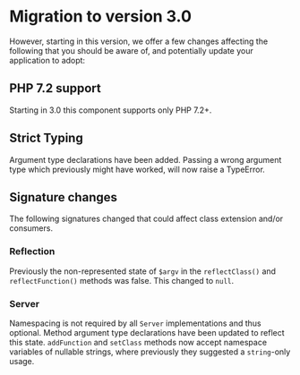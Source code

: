 # Migration to version 3.0

However, starting in this version, we offer a few changes affecting the
following that you should be aware of, and potentially update your application
to adopt:

## PHP 7.2 support

Starting in 3.0 this component supports only PHP 7.2+.

## Strict Typing

Argument type declarations have been added. Passing a wrong argument type which
previously might have worked, will now raise a TypeError.

## Signature changes

The following signatures changed that could affect class extension and/or
consumers.

### Reflection

Previously the non-represented state of `$argv` in the `reflectClass()` and
`reflectFunction()` methods was false. This changed to `null`.

### Server

Namespacing is not required by all `Server` implementations and thus optional.
Method argument type declarations have been updated to reflect this state.
`addFunction` and `setClass` methods now accept namespace variables of nullable
strings, where previously they suggested a `string`-only usage.
